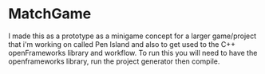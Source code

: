 # MatchGame
I made this as a prototype as a minigame concept for a larger game/project that i'm working on called Pen Island and also to get used to the C++ openFrameworks library and workflow. To run this you will need to have the openframeworks library, run the project generator then compile.